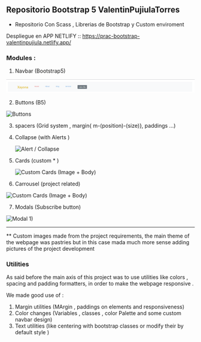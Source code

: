 ## Repositorio Bootstrap 5 ValentinPujiulaTorres

- Repositorio Con Scass , Librerias de Bootstrap y Custom enviroment 

Despliegue en APP NETLIFY :: https://prac-bootstrap-valentinpujiula.netlify.app/


### Modules :

1. Navbar (Bootstrap5)

![Navbar:](ProjectImages/navbar.png)

2. Buttons (B5)

![Buttons](/button1.png)

3. spacers (Grid system , margin{ m-(position)-(size)}, paddings ...)
4. Collapse (with Alerts )

    ![Alert / Collapse ](/alert1.png)


5. Cards (custom * )

    ![Custom Cards (Image + Body) ](/card1.png)

6. Carrousel (project related)


![Custom Cards (Image + Body) ](/Galaeria1.png)

7. Modals (Subscribe button)

![Modal 1) ](/overlay1.png)


---
** Custom images made from the project requirements, the main theme of the webpage was pastries but in this case mada much more sense adding pictures of the project development

### Utilities 

As said before the main axis of this project was to use utilities like colors , spacing and padding formatters, in order to make the webpage responsive .

We made good use of :

1. Margin utilities (MArgin , paddings on elements and responsiveness)
2. Color changes (Variables , classes , color Palette and some custom navbar design)
3. Text utilities (like centering with bootstrap classes or modify their by default style )
